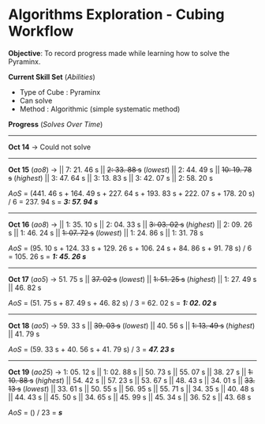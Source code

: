 # Algorithms Exploration - Cubing Workflow
**Objective**: To record progress made while learning how to solve the Pyraminx.

**Current Skill Set** (*Abilities*)
- Type of Cube : Pyraminx
- Can solve
- Method : Algorithmic (simple systematic method)

**Progress** (*Solves Over Time*)
_________________________________________________
**Oct 14** -> Could not solve
_________________________________________________
**Oct 15** (*ao8*) -> || 7: 21. 46 s || ~~2: 33. 88 s~~ (*lowest*) || 2: 44. 49 s || ~~10: 19. 78 s~~ (*highest*) || 3: 47. 64 s || 3: 13. 83 s || 3: 42. 07 s || 2: 58. 20 s

*AoS* = (441. 46 s + 164. 49 s + 227. 64 s + 193. 83 s + 222. 07 s + 178. 20 s) / 6
    = 237. 94 s
    = ***3: 57. 94 s***
_________________________________________________
**Oct 16** (*ao8*) -> || 1: 35. 10 s || 2: 04. 33 s || ~~3: 03. 02 s~~ (*highest*) || 2: 09. 26 s || 1: 46. 24 s || ~~1: 07. 72 s~~ (*lowest*) || 1: 24. 86 s || 1: 31. 78 s

*AoS* = (95. 10 s + 124. 33 s + 129. 26 s + 106. 24 s + 84. 86 s + 91. 78 s) / 6
    = 105. 26 s
    = ***1: 45. 26 s***
_________________________________________________
**Oct 17** (*ao5*) -> 51. 75 s || ~~37. 02 s~~ (*lowest*) || ~~1: 51. 25 s~~ (*highest*) || 1: 27. 49 s || 46. 82 s

*AoS* = (51. 75 s + 87. 49 s + 46. 82 s) / 3
    = 62. 02 s
    = ***1: 02. 02 s***
_________________________________________________
**Oct 18** (*ao5*) -> 59. 33 s || ~~39. 03 s~~ (*lowest*) || 40. 56 s || ~~1: 13. 49 s~~ (*highest*) || 41. 79 s

*AoS* = (59. 33 s + 40. 56 s + 41. 79 s) / 3
    = ***47. 23 s***
_________________________________________________
**Oct 19** (*ao25*) -> 1: 05. 12 s || 1: 02. 88 s || 50. 73 s || 55. 07 s || 38. 27 s || ~~1: 10. 88 s~~ (*highest*) || 54. 42 s || 57. 23 s || 53. 67 s || 48. 43 s || 34. 01 s || ~~33. 13 s~~ (*lowest*) || 33. 61 s || 50. 55 s || 56. 95 s || 55. 71 s || 34. 35 s || 40. 48 s || 44. 43 s || 45. 50 s || 34. 65 s || 45. 99 s || 45. 34 s || 36. 52 s || 43. 68 s

*AoS* = () / 23
    = ***s***
